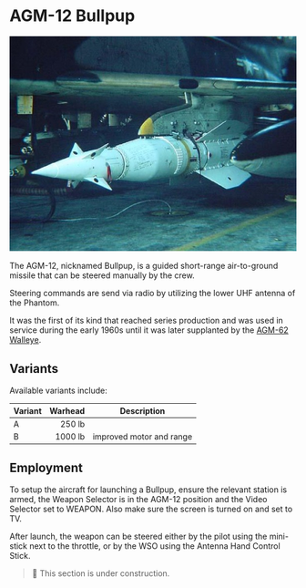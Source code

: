 # AGM-12 Bullpup

![Bullpup](../../../img/bullpup.jpg)

The AGM-12, nicknamed Bullpup, is a guided short-range air-to-ground missile
that can be steered manually by the crew.

Steering commands are send via radio by utilizing the lower UHF
antenna of the Phantom.

It was the first of its kind that reached series production and was used in
service during the early 1960s until it was later supplanted by the
[AGM-62 Walleye](../bombs/tv_guided_bombs.md).

## Variants

Available variants include:

| Variant | Warhead | Description              |
| ------- | ------: | ------------------------ |
| A       |  250 lb |                          |
| B       | 1000 lb | improved motor and range |

## Employment

To setup the aircraft for launching a Bullpup, ensure the relevant station is
armed, the Weapon Selector is in the AGM-12 position and the Video Selector set
to WEAPON. Also make sure the screen is turned on and set to TV.

After launch, the weapon can be steered either by the pilot using the mini-stick
next to the throttle, or by the WSO using the Antenna Hand Control Stick.

> 🚧 This section is under construction.
